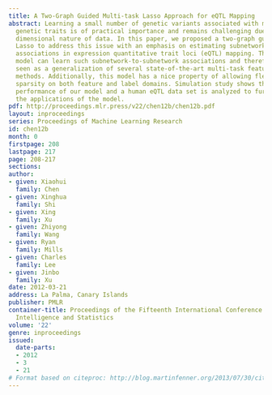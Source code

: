 ```yaml
---
title: A Two-Graph Guided Multi-task Lasso Approach for eQTL Mapping
abstract: Learning a small number of genetic variants associated with multiple complex
  genetic traits is of practical importance and remains challenging due to the high
  dimensional nature of data. In this paper, we proposed a two-graph guided multi-task
  Lasso to address this issue with an emphasis on estimating subnetwork-to-subnetwork
  associations in expression quantitative trait loci (eQTL) mapping. The proposed
  model can learn such subnetwork-to-subnetwork associations and therefore can be
  seen as a generalization of several state-of-the-art multi-task feature selection
  methods. Additionally, this model has a nice property of allowing flexible structured
  sparsity on both feature and label domains. Simulation study shows the improved
  performance of our model and a human eQTL data set is analyzed to further demonstrate
  the applications of the model.
pdf: http://proceedings.mlr.press/v22/chen12b/chen12b.pdf
layout: inproceedings
series: Proceedings of Machine Learning Research
id: chen12b
month: 0
firstpage: 208
lastpage: 217
page: 208-217
sections: 
author:
- given: Xiaohui
  family: Chen
- given: Xinghua
  family: Shi
- given: Xing
  family: Xu
- given: Zhiyong
  family: Wang
- given: Ryan
  family: Mills
- given: Charles
  family: Lee
- given: Jinbo
  family: Xu
date: 2012-03-21
address: La Palma, Canary Islands
publisher: PMLR
container-title: Proceedings of the Fifteenth International Conference on Artificial
  Intelligence and Statistics
volume: '22'
genre: inproceedings
issued:
  date-parts:
  - 2012
  - 3
  - 21
# Format based on citeproc: http://blog.martinfenner.org/2013/07/30/citeproc-yaml-for-bibliographies/
---
```

